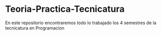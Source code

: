 # Teoria-Practica-Tecnicatura
En este repositorio encontraremos todo lo trabajado los 4 semestres de la tecnicatura en Programacion
